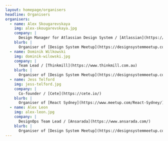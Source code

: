 ```yaml
---
layout: homepage/organisers
headline: Organisers
organisers:
  - name: Alex Skougarevskaya
    img: alex-skougarevskaya.jpg
    company: |
      Design Manager for Atlassian Design System / [Atlassian](https://atlassian.design)
    blurb: |
      Organiser of [Design System Meetup](https://designsystemmeetup.com)
  - name: Dominik Wilkowski
    img: dominik-wilowski.jpg
    company: |
      Team Lead / [Thinkmill](https://www.thinkmill.com.au)
    blurb: |
      Organiser of [Design System Meetup](https://designsystemmeetup.com)
  - name: Jess Telford
    img: jess-telford.jpg
    company: |
      Co-founder / [Cete](https://cete.io/)
    blurb: |
      Organiser of [React Sydney](https://www.meetup.com/React-Sydney/)
  - name: Alex Leon
    img: alex-leon.jpg
    company: |
      DesignOps Team Lead / [Ansarada](https://www.ansarada.com/)
    blurb: |
      Organiser of [Design System Meetup](https://designsystemmeetup.com)
---
```

